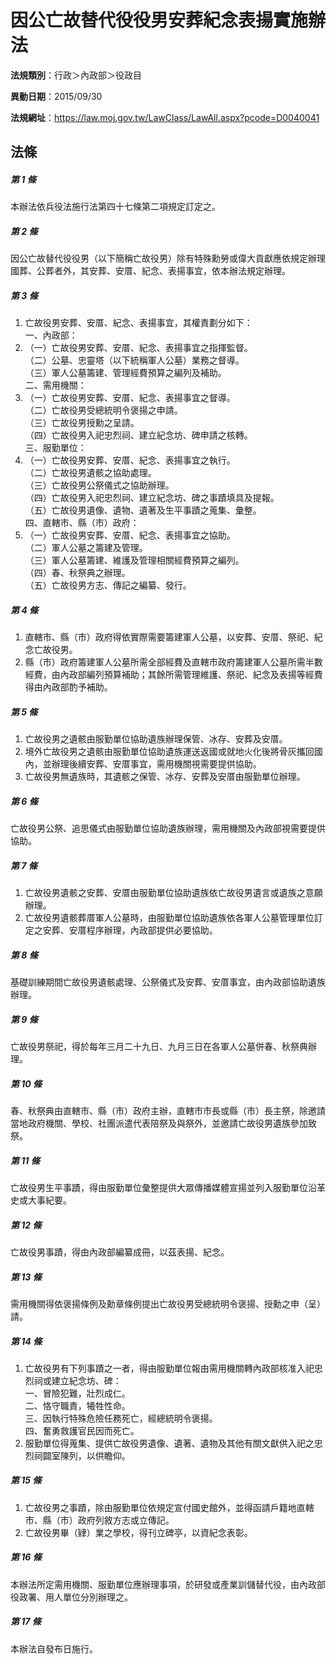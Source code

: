 # 因公亡故替代役役男安葬紀念表揚實施辦法

**法規類別**：行政＞內政部＞役政目

**異動日期**：2015/09/30  

**法規網址**：https://law.moj.gov.tw/LawClass/LawAll.aspx?pcode=D0040041





## 法條
##### 第 1 條
本辦法依兵役法施行法第四十七條第二項規定訂定之。

##### 第 2 條
因公亡故替代役役男（以下簡稱亡故役男）除有特殊勳勞或偉大貢獻應依規定辦理國葬、公葬者外，其安葬、安厝、紀念、表揚事宜，依本辦法規定辦理。

##### 第 3 條
1. 亡故役男安葬、安厝、紀念、表揚事宜，其權責劃分如下：  
一、內政部：
1. （一）亡故役男安葬、安厝、紀念、表揚事宜之指揮監督。  
（二）公墓、忠靈塔（以下統稱軍人公墓）業務之督導。  
（三）軍人公墓籌建、管理經費預算之編列及補助。  
二、需用機關：
1. （一）亡故役男安葬、安厝、紀念、表揚事宜之督導。  
（二）亡故役男受總統明令褒揚之申請。  
（三）亡故役男授勳之呈請。  
（四）亡故役男入祀忠烈祠、建立紀念坊、碑申請之核轉。  
三、服勤單位：
1. （一）亡故役男安葬、安厝、紀念、表揚事宜之執行。  
（二）亡故役男遺骸之協助處理。  
（三）亡故役男公祭儀式之協助辦理。  
（四）亡故役男入祀忠烈祠、建立紀念坊、碑之事蹟填具及提報。  
（五）亡故役男遺像、遺物、遺著及生平事蹟之蒐集、彙整。  
四、直轄市、縣（市）政府：
1. （一）亡故役男安葬、安厝、紀念、表揚事宜之協助。  
（二）軍人公墓之籌建及管理。  
（三）軍人公墓籌建、維護及管理相關經費預算之編列。  
（四）春、秋祭典之辦理。  
（五）亡故役男方志、傳記之編纂、發行。

##### 第 4 條
1. 直轄市、縣（市）政府得依實際需要籌建軍人公墓，以安葬、安厝、祭祀、紀念亡故役男。
1. 縣（市）政府籌建軍人公墓所需全部經費及直轄市政府籌建軍人公墓所需半數經費，由內政部編列預算補助；其餘所需管理維護、祭祀、紀念及表揚等經費得由內政部酌予補助。

##### 第 5 條
1. 亡故役男之遺骸由服勤單位協助遺族辦理保管、冰存、安葬及安厝。
1. 境外亡故役男之遺骸由服勤單位協助遺族運送返國或就地火化後將骨灰攜回國內，並辦理後續安葬、安厝事宜，需用機關視需要提供協助。
1. 亡故役男無遺族時，其遺骸之保管、冰存、安葬及安厝由服勤單位辦理。

##### 第 6 條
亡故役男公祭、追思儀式由服勤單位協助遺族辦理，需用機關及內政部視需要提供協助。

##### 第 7 條
1. 亡故役男遺骸之安葬、安厝由服勤單位協助遺族依亡故役男遺言或遺族之意願辦理。
1. 亡故役男遺骸葬厝軍人公墓時，由服勤單位協助遺族依各軍人公墓管理單位訂定之安葬、安厝程序辦理，內政部提供必要協助。

##### 第 8 條
基礎訓練期間亡故役男遺骸處理、公祭儀式及安葬、安厝事宜，由內政部協助遺族辦理。

##### 第 9 條
亡故役男祭祀，得於每年三月二十九日、九月三日在各軍人公墓併春、秋祭典辦理。

##### 第 10 條
春、秋祭典由直轄市、縣（市）政府主辦，直轄市市長或縣（市）長主祭，除邀請當地政府機關、學校、社團派遣代表陪祭及與祭外，並邀請亡故役男遺族參加致祭。

##### 第 11 條
亡故役男生平事蹟，得由服勤單位彙整提供大眾傳播媒體宣揚並列入服勤單位沿革史或大事紀要。

##### 第 12 條
亡故役男事蹟，得由內政部編纂成冊，以茲表揚、紀念。

##### 第 13 條
需用機關得依褒揚條例及勳章條例提出亡故役男受總統明令褒揚、授勳之申（呈）請。

##### 第 14 條
1. 亡故役男有下列事蹟之一者，得由服勤單位報由需用機關轉內政部核准入祀忠烈祠或建立紀念坊、碑：  
一、冒險犯難，壯烈成仁。  
二、恪守職責，犧牲性命。  
三、因執行特殊危險任務死亡，經總統明令褒揚。  
四、奮勇救護官民因而死亡。
1. 服勤單位得蒐集、提供亡故役男遺像、遺著、遺物及其他有關文獻供入祀之忠烈祠闢室陳列，以供瞻仰。

##### 第 15 條
1. 亡故役男之事蹟，除由服勤單位依規定宣付國史館外，並得函請戶籍地直轄市、縣（市）政府列敘方志或立傳記。
1. 亡故役男畢（肄）業之學校，得刊立碑亭，以資紀念表彰。

##### 第 16 條
本辦法所定需用機關、服勤單位應辦理事項，於研發或產業訓儲替代役，由內政部役政署、用人單位分別辦理之。

##### 第 17 條
本辦法自發布日施行。


